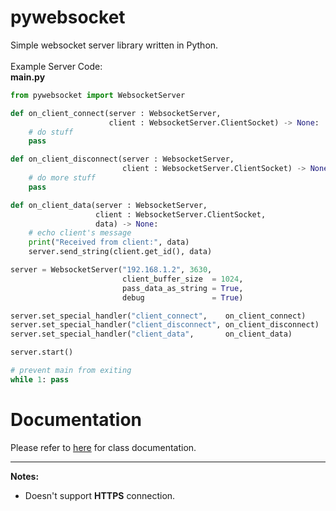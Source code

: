 # pywebsocket
Simple websocket server library written in Python.
<br><br>
Example Server Code: <br>
<b>main.py</b>
```python
from pywebsocket import WebsocketServer

def on_client_connect(server : WebsocketServer, 
                      client : WebsocketServer.ClientSocket) -> None:
    # do stuff
    pass

def on_client_disconnect(server : WebsocketServer, 
                         client : WebsocketServer.ClientSocket) -> None:
    # do more stuff
    pass

def on_client_data(server : WebsocketServer, 
                   client : WebsocketServer.ClientSocket,
                   data) -> None:
    # echo client's message
    print("Received from client:", data)
    server.send_string(client.get_id(), data)

server = WebsocketServer("192.168.1.2", 3630,
                         client_buffer_size  = 1024,
                         pass_data_as_string = True,
                         debug               = True)

server.set_special_handler("client_connect",    on_client_connect)
server.set_special_handler("client_disconnect", on_client_disconnect)
server.set_special_handler("client_data",       on_client_data)

server.start()

# prevent main from exiting
while 1: pass
```

# Documentation
Please refer to <a href="https://egebilecen.github.io/pywebsocket/classpywebsocket_1_1_websocket_server.html">here</a> for class documentation.
<hr>

<b>Notes:</b>
* Doesn't support <b>HTTPS</b> connection.

